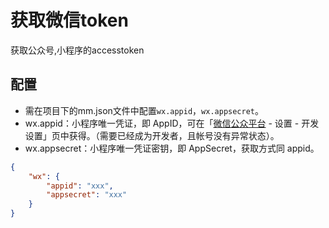 # 获取微信token

获取公众号,小程序的accesstoken

## 配置

* 需在项目下的mm.json文件中配置`wx.appid`，`wx.appsecret`。
* wx.appid：小程序唯一凭证，即 AppID，可在「[微信公众平台](https://mp.weixin.qq.com) - 设置 - 开发设置」页中获得。（需要已经成为开发者，且帐号没有异常状态）。
* wx.appsecret：小程序唯一凭证密钥，即 AppSecret，获取方式同 appid。

```json
{
	"wx": {
		"appid": "xxx",
		"appsecret": "xxx"
	}
}
```
